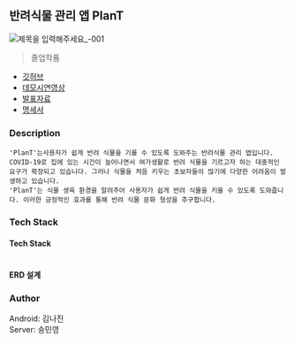 ## 반려식물 관리 앱 PlanT
![제목을 입력해주세요_-001](https://user-images.githubusercontent.com/53250432/235400210-86721d50-0423-4315-b4ae-386532caa3da.png)
> 졸업작품
- [깃허브](https://github.com/ankisile/graduation-springboot-appservice)
- [데모시연영상](https://drive.google.com/file/d/15sDyizRijrf6OM9K-Zg0xlXpAKks5Uak/view?usp=sharing)
- [발표자료](https://docs.google.com/presentation/d/1FV0qLNpZK1FSXkrlF-46xBQvvPXkVE2A/edit?usp=share_link&ouid=100934178736454734095&rtpof=true&sd=true)
- [명세서](https://docs.google.com/spreadsheets/d/1nZ5lGBsN1GYKoJO79iOhLn1kQwKNZGLz/edit?usp=sharing&ouid=100934178736454734095&rtpof=true&sd=true)

### Description
```
'PlanT'는사용자가 쉽게 반려 식물을 기를 수 있도록 도와주는 반려식물 관리 앱입니다.
COVID-19로 집에 있는 시간이 늘어나면서 여가생활로 반려 식물을 기르고자 하는 대중적인 요구가 확장되고 있습니다. 그러나 식물을 처음 키우는 초보자들이 많기에 다양한 어려움이 발생하고 있습니다. 
'PlanT'는 식물 생육 환경을 알려주어 사용자가 쉽게 반려 식물을 키울 수 있도록 도와줍니다. 이러한 긍정적인 효과를 통해 반려 식물 문화 형성을 추구합니다.
```
### Tech Stack
#### Tech Stack
```

```
#### ERD 설계

### Author
Android: 김나진  
Server: 송민영
